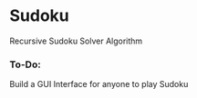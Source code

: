 # Sudoku
Recursive Sudoku Solver Algorithm

### To-Do:
Build a GUI Interface for anyone to play Sudoku  
